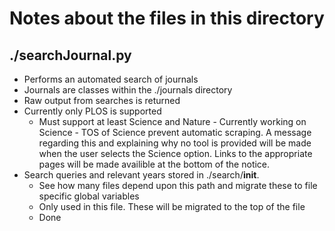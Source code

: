 # Notes about the files in this directory

## ./searchJournal.py

- Performs an automated search of journals
- Journals are classes within the ./journals directory
- Raw output from searches is returned
- Currently only PLOS is supported
  - Must support at least Science and Nature - Currently working on Science -
    TOS of Science prevent automatic scraping. A message regarding this and
    explaining why no tool is provided will be made when the user selects the
    Science option. Links to the appropriate pages will be made availible at the
    bottom of the notice.
- Search queries and relevant years stored in ./search/__init__.
  - See how many files depend upon this path and migrate these to file specific
    global variables
  - Only used in this file. These will be migrated to the top of the file
  - Done
